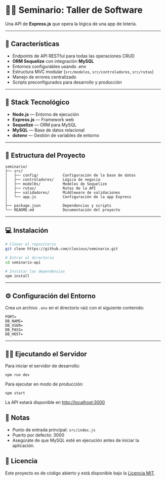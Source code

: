 # 👨‍💻 Seminario: Taller de Software

Una API de **Express.js** que opera la lógica de una app de lotería.

---

## 🚀 Características

- Endpoints de API RESTful para todas las operaciones CRUD
- **ORM Sequelize** con integración **MySQL**
- Entornos configurables usando .env
- Estructura MVC modular (`src/modelos`, `src/controladores`, `src/rutas`)
- Manejo de errores centralizado
- Scripts preconfigurados para desarrollo y producción

---

## 🧱 Stack Tecnológico

- **Node.js** — Entorno de ejecución
- **Express.js** — Framework web
- **Sequelize** — ORM para MySQL
- **MySQL** — Base de datos relacional
- **dotenv** — Gestión de variables de entorno

---

## 🧩 Estructura del Proyecto

```
seminario/
├── src/
│   ├── config/           Configuración de la base de datos
│   ├── controladores/    Lógica de negocio
│   ├── model0s/          Modelos de Sequelize
│   ├── rutas/            Rutas de la API
│   ├── validadores/      Middleware de validaciones
│   └── app.js            Configuración de la app Express
│
├── package.json          Dependencias y scripts
└── README.md             Documentación del proyecto
```

---

## 💻 Instalación

```bash
# Clonar el repositorio
git clone https://github.com/cloxious/seminario.git
```

```bash
# Entrar al directorio
cd seminario-api
```

```bash
# Instalar las dependencias
npm install
```

---

## ⚙️ Configuración del Entorno

Crea un archivo `.env` en el directorio raíz con el siguiente contenido:

```
PORT=
DB_NAME=
DB_USER=
DB_PASS=
DB_HOST=
```

---

## 🏃‍♂️ Ejecutando el Servidor

Para iniciar el servidor de desarrollo:

```
npm run dev
```

Para ejecutar en modo de producción:

```
npm start
```

La API estará disponible en [http://localhost:3000](https://www.google.com/search?q=http://localhost:3000)

## 📝 Notas

- Punto de entrada principal: `src/index.js`
- Puerto por defecto: 3000
- Asegúrate de que MySQL esté en ejecución antes de iniciar la aplicación.

## 📄 Licencia

Este proyecto es de código abierto y está disponible bajo la [Licencia MIT](LICENSE).
